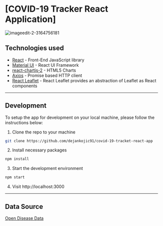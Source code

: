 # [COVID-19 Tracker React Application]

<img src="https://i.ibb.co/9Vgz3X0/imageedit-2-3164756181.png" alt="imageedit-2-3164756181" border="0">

## Technologies used

- [React](https://es.reactjs.org/) - Front-End JavaScript library
- [Material UI](https://material-ui.com/) - React UI Framework
- [react-chartjs-2](https://github.com/jerairrest/react-chartjs-2) - HTML5 Charts
- [Axios](https://github.com/axios/axios) - Promise based HTTP client
- [React Leaflet](https://react-leaflet.js.org/) - React Leaflet provides an abstraction of Leaflet as React components

---

## Development

To setup the app for development on your local machine, please follow the instructions below:

1. Clone the repo to your machine

```bash
git clone https://github.com/dejankojic91/covid-19-tracket-react-app
```

2. Install necessary packages

```bash
npm install
```

3. Start the development environment

```bash
npm start
```

4. Visit http://localhost:3000

---

## Data Source

[Open Disease Data](https://disease.sh/docs/)
